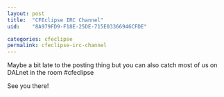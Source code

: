 ```yaml
---
layout: post
title:  "CFEclipse IRC Channel"
uid:	"8A979FD9-F18E-25DE-715E03366946CFDE"

categories: cfeclipse
permalink: cfeclipse-irc-channel
---
```

Maybe a bit late to the posting thing but you can also catch most of us on DALnet in the room #cfeclipse

See you there!